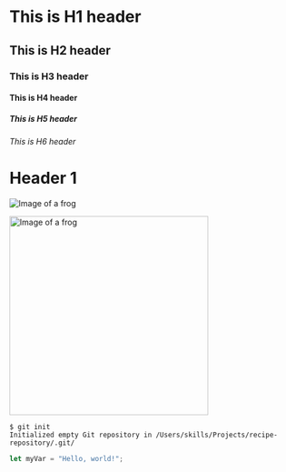 # This is H1 header
## This is H2 header
### This is H3 header
#### This is H4 header
##### This is H5 header
###### This is H6 header

<h1>Header 1</h1>

![Image of a frog](https://media.craiyon.com/2025-07-22/WvAjhBhXTb2dFwydrEDGfA.webp) <!-- no spaces -->

<img src="https://media.craiyon.com/2025-07-22/WvAjhBhXTb2dFwydrEDGfA.webp" alt="Image of a frog" width="350"/>

```
$ git init
Initialized empty Git repository in /Users/skills/Projects/recipe-repository/.git/
```

```javascript
let myVar = "Hello, world!";
```
